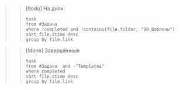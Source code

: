 
>> [!todo] На днях
>> ```dataview
>> task
>> from #Задача
>> where !completed and !contains(file.folder, "99_Шаблоны")
>> sort file.ctime desc
>> group by file.link
>> ```

>> [!done] Завершённые
>> ```dataview
>> task
>> from #Задача  and -"Templates"
>> where completed
>> sort file.ctime desc
>> group by file.link
>> ```
